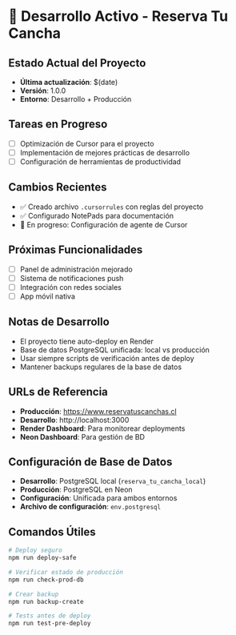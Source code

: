 # 🚀 Desarrollo Activo - Reserva Tu Cancha

## Estado Actual del Proyecto
- **Última actualización**: $(date)
- **Versión**: 1.0.0
- **Entorno**: Desarrollo + Producción

## Tareas en Progreso
- [ ] Optimización de Cursor para el proyecto
- [ ] Implementación de mejores prácticas de desarrollo
- [ ] Configuración de herramientas de productividad

## Cambios Recientes
- ✅ Creado archivo `.cursorrules` con reglas del proyecto
- ✅ Configurado NotePads para documentación
- 🔄 En progreso: Configuración de agente de Cursor

## Próximas Funcionalidades
- [ ] Panel de administración mejorado
- [ ] Sistema de notificaciones push
- [ ] Integración con redes sociales
- [ ] App móvil nativa

## Notas de Desarrollo
- El proyecto tiene auto-deploy en Render
- Base de datos PostgreSQL unificada: local vs producción
- Usar siempre scripts de verificación antes de deploy
- Mantener backups regulares de la base de datos

## URLs de Referencia
- **Producción**: https://www.reservatuscanchas.cl
- **Desarrollo**: http://localhost:3000
- **Render Dashboard**: Para monitorear deployments
- **Neon Dashboard**: Para gestión de BD

## Configuración de Base de Datos
- **Desarrollo**: PostgreSQL local (`reserva_tu_cancha_local`)
- **Producción**: PostgreSQL en Neon
- **Configuración**: Unificada para ambos entornos
- **Archivo de configuración**: `env.postgresql`

## Comandos Útiles
```bash
# Deploy seguro
npm run deploy-safe

# Verificar estado de producción
npm run check-prod-db

# Crear backup
npm run backup-create

# Tests antes de deploy
npm run test-pre-deploy
```
